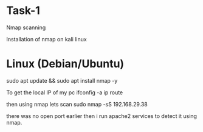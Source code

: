 # Task-1
Nmap scanning 

Installation of nmap on kali linux 
# Linux (Debian/Ubuntu)
sudo apt update && sudo apt install nmap -y

To get the local IP of my pc 
ifconfig -a 
ip route 

then using nmap lets scan 
sudo nmap -sS 192.168.29.38 

there was no open port earlier then i run apache2 services to detect it using nmap.
